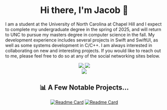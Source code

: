 <div align = "center">
  <h1>Hi there, I'm Jacob 👋</h1>
</div>

I am a student at the University of North Carolina at Chapel Hill and I expect to complete my undergraduate degree in the spring of 2025, and will return to UNC to pursue my masters degree in computer science in the fall.
My development experience includes several projects in Swift and SwiftUI, as well as some systems development in C/C++. I am always interested in collaborating on new and interesting projects. If you would like to reach out to me, please feel free to do so at any of the social networking sites below.

<div align = "center">
  <a href = "https://app.joinhandshake.com/stu/users/31545130">
    <img src = "https://img.shields.io/badge/ -Handshake-red"/>
  </a>
  
  <a href = "https://www.linkedin.com/in/jacob-brown-6baa0421b/">
    <img src = "https://img.shields.io/badge/-LinkedIn-blue"/>
  </a>

<div align = "center">
  <img src = "https://api.visitorbadge.io/api/visitors?path=https%3A%2F%2Fgithub.com%2Fjacbro2021%2Fjacbro2021&label=Visitors&countColor=%23f47373"/>
</div>

## 📊 A Few Notable Projects...
[![Readme Card](https://github-readme-stats.vercel.app/api/pin/?username=jacbro2021&repo=SwiftSessionTypes)](https://github.com/jacbro2021/SwiftSessionTypes)
[![Readme Card](https://github-readme-stats.vercel.app/api/pin/?username=jacbro2021&repo=csxl-final-project)](https://github.com/jacbro2021/csxl-final-project/tree/stage)

<!--
## 📈 Stats
<p align = "center">
<img height="180em" src="https://github-readme-stats.vercel.app/api?username=jacbro2021&show_icons=true&hide_border=true&&count_private=true&include_all_commits=true" />
</p>
-->

